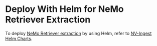 # Deploy With Helm for NeMo Retriever Extraction

<!-- Use this documentation to deploy [NeMo Retriever extraction](overview.md) by using Helm. -->

To deploy [NeMo Retriever extraction](overview.md) by using Helm, 
refer to [NV-Ingest Helm Charts](https://github.com/NVIDIA/nv-ingest/tree/release/25.6.2/helm).
